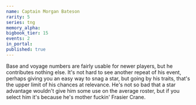 ```yaml
---
name: Captain Morgan Bateson
rarity: 5
series: tng
memory_alpha:
bigbook_tier: 15
events: 2
in_portal:
published: true
---
```


Base and voyage numbers are fairly usable for newer players, but he contributes nothing else. It's not hard to see another repeat of his event, perhaps giving you an easy way to snag a star, but going by his traits, that's the upper limit of his chances at relevance. He's not so bad that a star advantage wouldn't give him some use on the average roster, but if you select him it's because he's mother fuckin' Frasier Crane.
